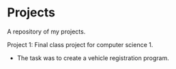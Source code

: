 # Projects
A repository of my projects. 

Project 1: Final class project for computer science 1. 
-  The task was to create a  vehicle registration program. 

